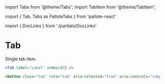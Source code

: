 ---
---
import Tabs from '@theme/Tabs';
import TabItem from '@theme/TabItem';

import { Tab, Tabs as PalloteTabs } from 'pallote-react'

import { DocLinks } from './partials/DocLinks'

# Tab

Single tab item.

<DocLinks
  figma="https://www.figma.com/design/bEeQ97jqZFWepD0x4oU5k7/Pallote?node-id=2848-9239&t=eWNWESf2DeSjVzq5-11"
  storybook="https://react.pallote.com/?path=/docs/components-tab--docs"
/>

<div class="docs_block">
  <PalloteTabs>
    <Tab label="Tab" index={0} />
  </PalloteTabs>
</div>

<Tabs groupId="package" queryString>
  <TabItem value="react" label="React">

```jsx
<Tab label="Label" index={0} />
```
  </TabItem>
  <TabItem value="css" label="CSS">

```html
<button class="tab" role="tab" aria-selected="true" aria-controls="tabpanel-0" id="tab-0" tabindex="0">Label</button>
```
  </TabItem>
</Tabs>
